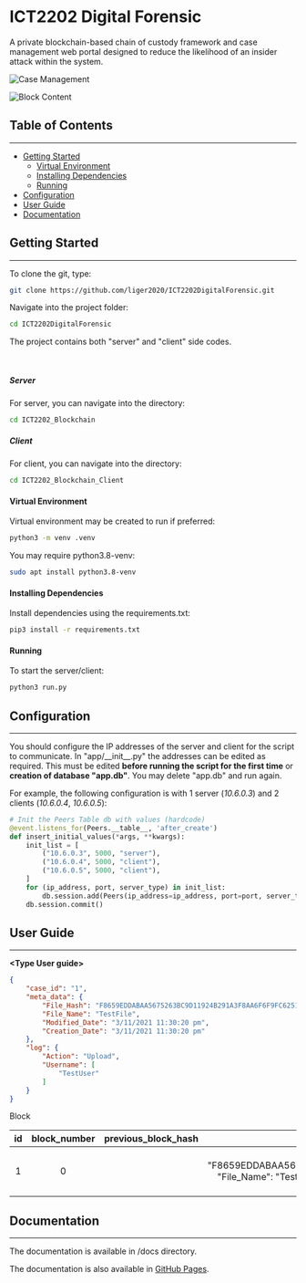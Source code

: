 # **ICT2202 Digital Forensic**

A private blockchain-based chain of custody framework and case management web portal designed to reduce the likelihood of an insider attack within the system.

![Case Management][case-management]

![Block Content][blockchain-content]

## Table of Contents
--------------------
- [Getting Started](#getting-started)
  - [Virtual Environment](#virtual-environment)
  - [Installing Dependencies](#installing-dependencies)
  - [Running](#running)
- [Configuration](#configuration)
- [User Guide](#user-guide)
- [Documentation](#documentation)

## Getting Started
------------------
To clone the git, type:

```bash
git clone https://github.com/liger2020/ICT2202DigitalForensic.git
```

Navigate into the project folder:

```bash
cd ICT2202DigitalForensic
```

The project contains both "server" and "client" side codes.

<br>

##### **Server**
For server, you can navigate into the directory:

```bash
cd ICT2202_Blockchain
```

##### **Client**
For client, you can navigate into the directory:

```bash
cd ICT2202_Blockchain_Client
```

#### Virtual Environment
Virtual environment may be created to run if preferred:

```bash
python3 -m venv .venv
```

You may require python3.8-venv:

```bash
sudo apt install python3.8-venv
```

#### Installing Dependencies
Install dependencies using the requirements.txt:

```bash
pip3 install -r requirements.txt
```

#### Running
To start the server/client:
```bash
python3 run.py
```

## Configuration
----------------

You should configure the IP addresses of the server and client for the script to communicate. In "app/\_\_init\_\_.py" the addresses can be edited as required. This must be edited **before running the script for the first time** or **creation of database "app.db"**. You may delete "app.db" and run again.

For example, the following configuration is with 1 server (*10.6.0.3*) and 2 clients (*10.6.0.4*, *10.6.0.5*):

```python
# Init the Peers Table db with values (hardcode)
@event.listens_for(Peers.__table__, 'after_create')
def insert_initial_values(*args, **kwargs):
    init_list = [
        ("10.6.0.3", 5000, "server"),
        ("10.6.0.4", 5000, "client"),
        ("10.6.0.5", 5000, "client"),
    ]
    for (ip_address, port, server_type) in init_list:
        db.session.add(Peers(ip_address=ip_address, port=port, server_type=server_type))
    db.session.commit()
```

## User Guide
-------------
**\<Type User guide\>**

```json
{
    "case_id": "1",
    "meta_data": {
        "File_Hash": "F8659EDDABAA5675263BC9D11924B291A3F8AA6F6F9FC62513EAA11EF05262A4",
        "File_Name": "TestFile",
        "Modified_Date": "3/11/2021 11:30:20 pm",
        "Creation_Date": "3/11/2021 11:30:20 pm"
    },
    "log": {
        "Action": "Upload",
        "Username": [
            "TestUser"
        ]
    }
}
```

Block

| id  | block_number | previous_block_hash | meta_data | log | timestamp | block_hash | status |
| :-: | :----------: | :-----------------: | :-------: | :-: | :-------: | :--------: | :----: |
| 1 | 0 |   | {"File_Hash": "F8659EDDABAA5675263BC9D11924B291A3F8AA6F6F9FC62513EAA11EF05262A4", "File_Name": "TestFile", "Modified_Date": "3/11/2021 11:30:20 pm", "Creation_Date": "3/11/2021 11:30:20 pm"}  | {"Action": "Upload", "Username": \["TestUser"\]}  | 2021-11-04 17:08:18.430813  | 7db76249a6170b519fad6e5735d97cc5748b14fe14cebd883e72a404c9a05f47  | 1  |

## Documentation
----------------
The documentation is available in /docs directory.

The documentation is also available in [GitHub Pages][documentation].


[documentation]: https://liger2020.github.io/ICT2202DigitalForensic/

[case-management]: https://liger2020.github.io/ICT2202DigitalForensic/images/blockchain-case-management-server.png

[blockchain-content]: https://liger2020.github.io/ICT2202DigitalForensic/images/block-content.png

[^note]: This is an assignment for ICT2202.
